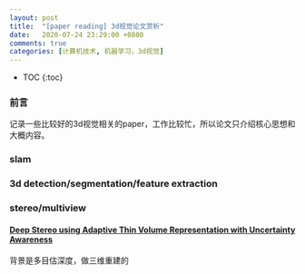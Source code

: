 ```yaml
---
layout: post
title:  "[paper reading] 3d视觉论文赏析"
date:   2020-07-24 23:29:00 +0800
comments: true
categories: [计算机技术, 机器学习，3d视觉]
---
```


* TOC
{:toc}

### 前言
记录一些比较好的3d视觉相关的paper，工作比较忙，所以论文只介绍核心思想和大概内容。

### slam

### 3d detection/segmentation/feature extraction


### stereo/multiview
#### [Deep Stereo using Adaptive Thin Volume Representation with Uncertainty Awareness](https://arxiv.org/abs/1911.12012)
背景是多目估深度，做三维重建的

